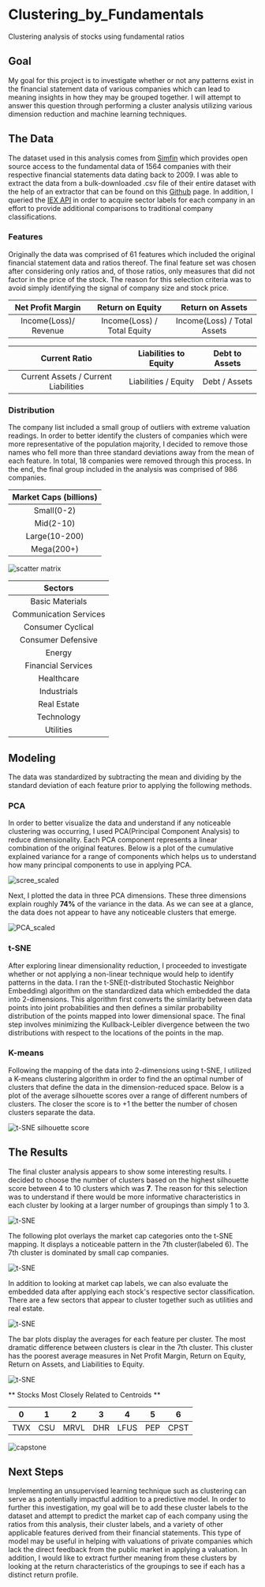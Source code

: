 # Clustering_by_Fundamentals
Clustering analysis of stocks using fundamental ratios

## Goal

My goal for this project is to investigate whether or not any patterns exist in the financial statement data of various companies which can lead to meaning insights in how they may be grouped together.  I will attempt to answer this question through performing a cluster analysis utilizing various dimension reduction and machine learning techniques.

## The Data

The dataset used in this analysis comes from [Simfin](https://simfin.com) which provides open source access to the fundamental data of 1564 companies with their respective financial statements data dating back to 2009. I was able to extract the data from a bulk-downloaded .csv file of their entire dataset with the help of an extractor that can be found on this [Github](https://github.com/SimFin/bd-extractor) page. In addition, I queried the [IEX API](https://iextrading.com/developer/docs/) in order to acquire sector labels for each company in an effort to provide additional comparisons to traditional company classifications.

### Features

Originally the data was comprised of 61 features which included the original financial statement data and ratios thereof. The final feature set was chosen after considering only ratios and, of those ratios, only measures that did not factor in the price of the stock. The reason for this selection criteria was to avoid simply identifying the signal of company size and stock price.    


| **Net Profit Margin** | **Return on Equity** | **Return on Assets** |
| :-----------: | :------------: | :-----------: |
| Income(Loss)/ Revenue | Income(Loss) / Total Equity |Income(Loss) / Total Assets |

| **Current Ratio** | **Liabilities to Equity** | **Debt to Assets** |
| :-------: | :--------:| :-------: |
| Current Assets / Current Liabilities | Liabilities / Equity | Debt / Assets |

### Distribution

The company list included a small group of outliers with extreme valuation readings. In order to better identify the clusters of companies which were more representative of the population majority, I decided to remove those names who fell more than three standard deviations away from the mean of each feature. In total, 18 companies were removed through this process. In the end, the final group included in the analysis was comprised of 986 companies.

| **Market Caps (billions)** |
| :-------: |
| Small(0-2)|362|
| Mid(2-10)|289|
|Large(10-200)|336|
|Mega(200+)|17|

![scatter matrix](plots/scatter_matrix.png)

| **Sectors** |                    
| :--------: |
| Basic Materials |47|
|Communication Services |15|
|Consumer Cyclical |160|
|Consumer Defensive |60|
|Energy |50|
|Financial Services |34|
|Healthcare |137|
|Industrials |148|
|Real Estate |55|
|Technology |197|
|Utilities |32|

## Modeling
The data was standardized by subtracting the mean and dividing by the standard deviation of each feature prior to applying the following methods.  

### PCA
In order to better visualize the data and understand if any noticeable clustering was occurring, I used PCA(Principal Component Analysis) to reduce dimensionality. Each PCA component represents a linear combination of the original features. Below is a plot of the cumulative explained variance for a range of components which helps us to understand how many principal components to use in applying PCA.

![scree_scaled](plots/scree_plot_scaled.png)

Next, I plotted the data in three PCA dimensions. These three dimensions explain roughly **74%** of the variance in the data. As we can see at a glance, the data does not appear to have any noticeable clusters that emerge.  

![PCA_scaled](plots/3d_PCA_scaled.png)

### t-SNE

After exploring linear dimensionality reduction, I proceeded to investigate whether or not applying a non-linear technique would help to identify patterns in the data. I ran the t-SNE(t-distributed Stochastic Neighbor Embedding) algorithm on the standardized data which embedded the data into 2-dimensions.
This algorithm first converts the similarity between data points into joint probabilities and then defines a similar probability distribution of the points mapped into lower dimensional space. The final step involves minimizing the Kullback-Leibler divergence between the two distributions with respect to the locations of the points in the map.    

### K-means

Following the mapping of the data into 2-dimensions using t-SNE, I utilized a K-means clustering algorithm in order to find the an optimal number of clusters that define the data in the dimension-reduced space. Below is a plot of the average silhouette scores over a range of different numbers of clusters. The closer the score is to +1 the better the number of chosen clusters separate the data.

![t-SNE silhouette score](plots/silhouette_score_t-SNE.png)    

## The Results

The final cluster analysis appears to show some interesting results. I decided to choose the number of clusters based on the highest silhouette score between 4 to 10 clusters which was **7**. The reason for this selection was to understand if there would be more informative characteristics in each cluster by looking at a larger number of groupings than simply 1 to 3.

![t-SNE](plots/TSNE_scaled_k_means.png)

The following plot overlays the market cap categories onto the t-SNE mapping. It displays a noticeable pattern in the 7th cluster(labeled 6). The 7th cluster is dominated by small cap companies.

![t-SNE](plots/TSNE_scaled_market_cap.png)

In addition to looking at market cap labels, we can also evaluate the embedded data after applying each stock's respective sector classification. There are a few sectors that appear to cluster together such as utilities and real estate.

![t-SNE](plots/TSNE_scaled_sectors.png)

The bar plots display the averages for each feature per cluster. The most dramatic difference between clusters is clear in the 7th cluster. This cluster has the poorest average measures in Net Profit Margin, Return on Equity, Return on Assets, and Liabilities to Equity.

![t-SNE](plots/TSNE_scaled_stats.png)

** Stocks Most Closely Related to Centroids **

| 0 | 1 | 2 | 3 | 4 | 5 | 6 |
|---|---|---|---|---|---|---|
| TWX | CSU | MRVL | DHR | LFUS | PEP | CPST |

![capstone](plots/capstone.jpeg)

## Next Steps

Implementing an unsupervised learning technique such as clustering can serve as a potentially impactful addition to a predictive model. In order to further this investigation, my goal will be to add these cluster labels to the dataset and attempt to predict the market cap of each company using the ratios from this analysis, their cluster labels, and a variety of other applicable features derived from their financial statements. This type of model may be useful in helping with valuations of private companies which lack the direct feedback from the public market in applying a valuation. In addition, I would like to extract further meaning from these clusters by looking at the return characteristics of the groupings to see if each has a distinct return profile. 
